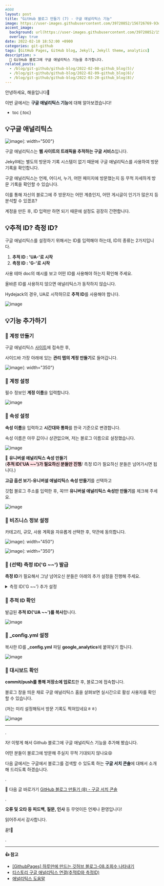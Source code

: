 ```yaml
---
#008
layout: post
title: "GitHub 블로그 만들기 (7) - 구글 애널리틱스 기능"
image: https://user-images.githubusercontent.com/39720852/156726769-93d906b4-f7f7-431c-96a8-2dfd6f455a29.png
accent_image:
  background: url(https://user-images.githubusercontent.com/39720852/152405232-29b296d1-653c-4505-ad3c-07fd5a680d17.png) center/cover
  overlay: true
date: 2022-02-10 18:52:00 +0900
categories: git-github
tags: [GitHub Pages, GitHub blog, Jekyll, Jekyll theme, analytics]
description: >
  📝 GitHub 블로그에 구글 애널리틱스 기능을 추가합니다.
related_posts:
  - /blog/git-github/github-blog/2022-02-08-github_blog(5)/
  - /blog/git-github/github-blog/2022-02-09-github_blog(6)/
  - /blog/git-github/github-blog/2022-03-20-github_blog(8)/
---
```


안녕하세요, 해을입니다🦖

이번 글에서는 <span style="background-color:#f1f8ff">**구글 애널리틱스 기능**</span>에 대해 알아보겠습니다!

* toc
{:toc}

## 💡구글 애널리틱스

![image](https://user-images.githubusercontent.com/39720852/156784769-cf54968e-6ff2-4c74-96ef-236fd324abcd.png){: width="500"}

구글 애널리틱스는 **웹 사이트의 트래픽을 추적하는 구글 서비스**입니다.

Jekyll에는 별도의 방문자 기록 시스템이 없기 때문에 구글 애널리틱스를 사용하여 방문 기록을 확인합니다.

구글 애널리틱스는 언제, 어디서, 누가, 어떤 페이지에 방문했는지 등 무척 자세하게 방문 기록을 확인할 수 있습니다.

이를 통해 자신의 블로그에 주 방문자는 어떤 계층인지, 어떤 게시글이 인기가 많은지 등 분석할 수 있겠죠?

계정을 만든 후, ID 입력만 하면 되기 때문에 설정도 굉장히 간편합니다.

## 💡추적 ID? 측정 ID?

구글 애널리틱스를 설정하기 위해서는 ID를 입력해야 하는데, ID의 종류는 2가지입니다.

1. **추적 ID : 'UA-'로 시작**
2. **측정 ID : 'G-'로 시작**

사용 테마 doc의 예시를 보고 어떤 ID를 사용해야 하는지 확인해 주세요.

올바른 ID를 사용하지 않으면 애널리틱스가 동작하지 않습니다.

Hydejack의 경우, UA로 시작하므로 **추적 ID**를 사용해야 합니다.

![image](https://user-images.githubusercontent.com/39720852/156769777-49756925-7680-4e79-b5cf-1ed77ec33193.png)

## 💡기능 추가하기

### 🥨 계정 만들기

구글 애널리틱스 [사이트](https://analytics.google.com/)에 접속한 후,

사이드바 가장 아래에 있는 **관리 탭의 계정 만들기**로 들어갑니다.

![image](https://user-images.githubusercontent.com/39720852/156733623-12f26cc4-ce9f-479c-bdfb-991c3e5f484c.png){: width="350"}

### 🥨 계정 설정

필수 정보인 **계정 이름**을 입력합니다.

![image](https://user-images.githubusercontent.com/39720852/156778266-f2ff523d-286e-48f1-a7c2-48e70b3e6f82.png)

### 🥨 속성 설정

**속성 이름**을 입력하고 **시간대와 통화**를 한국 기준으로 변경합니다.

속성 이름은 아무 값이나 상관없으며, 저는 블로그 이름으로 설정했습니다.

![image](https://user-images.githubusercontent.com/39720852/156778821-1a32f28c-d1bd-41ce-99ef-201233a9b576.png)

🌟 **유니버셜 애널리틱스 속성 만들기**  
(<span style="background-color:#ffdce0">**추적 ID('UA ~~')가 필요하신 분들만 진행**</span>/ 측정 ID가 필요하신 분들은 넘어가시면 됩니다.)

**고급 옵션 보기-유니버설 애널리틱스 속성 만들기**를 선택하고

깃헙 블로그 주소를 입력한 후, 꼭!!!! **유니버설 애널리틱스 속성만 만들기**를 체크해 주세요.

![image](https://user-images.githubusercontent.com/39720852/156799042-9b89ca26-9aa8-4978-a1a7-95087ee2d681.png)

### 🥨 비즈니스 정보 설정

카테고리, 규모, 사용 계획을 자유롭게 선택한 후, 약관에 동의합니다.

![image](https://user-images.githubusercontent.com/39720852/156781622-0d2a4eab-960c-4a8b-807f-4f64571b05b7.png){: width="450"}

![image](https://user-images.githubusercontent.com/39720852/156781949-bcca8ee9-cc3e-4ebf-8cac-7fb6c508b7e9.png){: width="350"}

### 🥨 (선택) 측정 ID('G ~~') 발급

**측정 ID**가 필요해서 그냥 넘어오신 분들은 아래의 추가 설정을 진행해 주세요.

<details> 
<summary>측정 ID('G ~~') 추가 설정</summary>
<div markdown="1">

1. **웹** 플랫폼의 **데이터 스트림을 설정**합니다.
  ![image](https://user-images.githubusercontent.com/39720852/156800419-f4a6da38-a380-4e6c-a73a-ba4ebcff7973.png)

2. 깃헙 블로그 **주소**와 **스트림 이름**을 입력합니다.
  ![image](https://user-images.githubusercontent.com/39720852/156798169-e72a1562-4e06-476c-89c5-ce685fde737a.png)

3. 발급된 **측정 ID('G ~~')를 복사**합니다.
  ![image](https://user-images.githubusercontent.com/39720852/156800493-c320a595-f960-4085-bec7-598e47400c70.png)

</div>
</details>

### 🥨 추적 ID 확인

발급된 **추적 ID('UA ~~')를 복사**합니다.

![image](https://user-images.githubusercontent.com/39720852/156800374-22d83cf8-c5dd-4121-9313-49bd2ce7bd88.png)

### 🥨 _config.yml 설정

복사한 ID를 **_config.yml** 파일 **google_analytics**에 붙여넣기 합니다.

![image](https://user-images.githubusercontent.com/39720852/156786531-cf52ecfd-4876-49e9-bab7-d0c52dac3edf.png)

### 🥨 대시보드 확인

**commit/push를 통해 저장소에 업로드**한 후, 블로그에 접속합니다.

블로그 창을 띄운 채로 구글 애널리틱스 홈을 살펴보면 실시간으로 활성 사용자를 확인할 수 있습니다.

(저는 미리 설정해둬서 방문 기록도 찍혀있네요ㅎㅎ)

![image](https://user-images.githubusercontent.com/39720852/156783825-5fafd33d-b015-4da1-ab87-097eb2ef9217.png)

---

.

자! 이렇게 해서 Github 블로그에 구글 애널리틱스 기능을 추가해 봤습니다.

어떤 분들이 블로그에 방문해 주실지 무척 기대되지 않나요😝

다음 글에서는 구글에서 블로그를 검색할 수 있도록 하는 <span style="background-color:#f1f8ff">**구글 서치 콘솔**</span>에 대해서 소개해 드리도록 하겠습니다.

.

🔗 다음 글 바로가기 [GitHub 블로그 만들기 (8) - 구글 서치 콘솔](/blog/git-github/github-blog/2022-03-20-github_blog(8))

.

**오류 및 오타 등 피드백, 질문, 인사** 등 무엇이든 언제나 환영입니다!

읽어주셔서 감사합니다.

끝!🦕

.

---

**👍 참고**

* [[GithubPages] 하루만에 만드는 깃허브 블로그-08.조회수 나타내기](https://khw11044.github.io/blog/githubpages/2020-12-26-making-blog-08/)
* [티스토리 구글 애널리틱스 연결(추적ID와 측정ID)](https://pujin28.tistory.com/entry/%ED%8B%B0%EC%8A%A4%ED%86%A0%EB%A6%AC-%EA%B5%AC%EA%B8%80-%EC%95%A0%EB%84%90%EB%A6%AC%ED%8B%B1%EC%8A%A4-%EC%97%B0%EA%B2%B0-%EC%B6%94%EC%A0%81-ID%EC%99%80-%EC%B8%A1%EC%A0%95-ID)
* [애널리틱스 도움말](https://support.google.com/analytics/answer/10269537?hl=ko)
